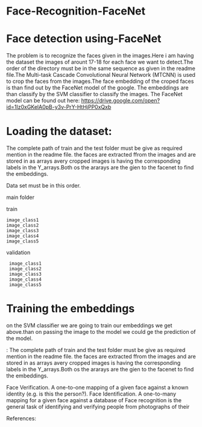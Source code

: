 # Face-Recognition-FaceNet

# Face detection using-FaceNet
 The problem is to recognize the faces given in the images.Here i am having the dataset  the images of arount 17-18 for each
 face we want to detect.The order of the directory must be in the same sequence as given in the readme file.The Multi-task    Cascade Convolutional Neural Network (MTCNN) is used to crop the faces from the images.The face embedding of the croped faces is than find out by the FaceNet model of the google. The embeddings are than classify by the SVM classifier to classify the images.
 The FaceNet model can be found out here: https://drive.google.com/open?id=1Iz0xGKelA0pB-y3v-PrY-HtHjPP0xQxb
 
 
  # Loading the dataset:
The complete path of train and the test folder must be give as required mention in the readme file.
the faces are extracted ffrom the images and are stored in as arrays avery cropped images is having the corresponding labels in the 
Y_arrays.Both os the ararays are the gien to the facenet to find the embeddings.

Data set must be in this order.

main folder


train
   
    image_class1
    image_class2
    image_class3
    image_class4
    image_class5

validation
   
   
     image_class1
     image_class2
     image_class3
     image_class4
     image_class5
    




# Training the embeddings
on the SVM classifier we are going to train our embeddings we get above.than on passing the image to the model we could ge the
prediction of the model.


:
The complete path of train and the test folder must be give as required mention in the readme file.
the faces are extracted ffrom the images and are stored in as arrays avery cropped images is having the corresponding labels in the 
Y_arrays.Both os the ararays are the gien to the facenet to find the embeddings.

Face Verification. A one-to-one mapping of a given face against a known identity (e.g. is this the person?).
Face Identification. A one-to-many mapping for a given face against a database of
Face recognition is the general task of identifying and verifying people from photographs of their 

References:

